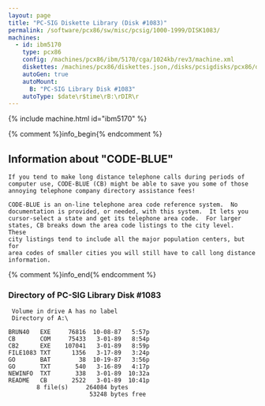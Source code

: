 ```yaml
---
layout: page
title: "PC-SIG Diskette Library (Disk #1083)"
permalink: /software/pcx86/sw/misc/pcsig/1000-1999/DISK1083/
machines:
  - id: ibm5170
    type: pcx86
    config: /machines/pcx86/ibm/5170/cga/1024kb/rev3/machine.xml
    diskettes: /machines/pcx86/diskettes.json,/disks/pcsigdisks/pcx86/diskettes.json
    autoGen: true
    autoMount:
      B: "PC-SIG Library Disk #1083"
    autoType: $date\r$time\rB:\rDIR\r
---
```


{% include machine.html id="ibm5170" %}

{% comment %}info_begin{% endcomment %}

## Information about "CODE-BLUE"

    If you tend to make long distance telephone calls during periods of
    computer use, CODE-BLUE (CB) might be able to save you some of those
    annoying telephone company directory assistance fees!
    
    CODE-BLUE is an on-line telephone area code reference system.  No
    documentation is provided, or needed, with this system.  It lets you
    cursor-select a state and get its telephone area code.  For larger
    states, CB breaks down the area code listings to the city level.  These
    city listings tend to include all the major population centers, but for
    area codes of smaller cities you will still have to call long distance
    information.
{% comment %}info_end{% endcomment %}


### Directory of PC-SIG Library Disk #1083

     Volume in drive A has no label
     Directory of A:\

    BRUN40   EXE     76816  10-08-87   5:57p
    CB       COM     75433   3-01-89   8:54p
    CB2      EXE    107041   3-01-89   8:59p
    FILE1083 TXT      1356   3-17-89   3:24p
    GO       BAT        38  10-19-87   3:56p
    GO       TXT       540   3-16-89   4:17p
    NEWINFO  TXT       338   3-01-89  10:32a
    README   CB       2522   3-01-89  10:41p
            8 file(s)     264084 bytes
                           53248 bytes free
